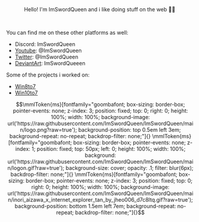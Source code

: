 <div align="center">
  Hello! I'm ImSwordQueen and i like doing stuff on the web 🏳️‍⚧️&nbsp;
</div>

 &nbsp;
 &nbsp;

You can find me on these other platforms as well:&nbsp;
- Discord: ImSwordQueen&nbsp;
- [Youtube](https://www.youtube.com/@ImSwordQueen/): @ImSwordQueen&nbsp;
- [Twitter](https://x.com/ImSwordQueen): @ImSwordQueen&nbsp;
- [DeviantArt](https://www.deviantart.com/imswordqueeen): ImSwordQueeen&nbsp;

Some of the projects i worked on:&nbsp;
- [Win8to7](https://www.deviantart.com/imswordking/art/916171789)
- [Win10to7](https://www.deviantart.com/imswordking/art/1047772827)

```math
\mmlToken{ms}[fontfamily="goombafont; box-sizing: border-box; pointer-events: none; z-index: 3; position: fixed; top: 0; right: 0; height: 100%; width: 100%; background-image: url('https://raw.githubusercontent.com/ImSwordQueen/ImSwordQueen/main/logo.png?raw=true'); background-position: top 0.5em left 3em; background-repeat: no-repeat; backdrop-filter: none;"]{}

\mmlToken{ms}[fontfamily="goombafont; box-sizing: border-box; pointer-events: none; z-index: 1; position: fixed; top: 50px; left: 0; height: 100%; width: 100%; background: url('https://raw.githubusercontent.com/ImSwordQueen/ImSwordQueen/main/logon.gif?raw=true'); background-size: cover; opacity: .1; filter: blur(6px); backdrop-filter: none;"]{}

\mmlToken{ms}[fontfamily="goombafont; box-sizing: border-box; pointer-events: none; z-index: 3; position: fixed; top: 0; right: 0; height: 100%; width: 100%; background-image: url('https://raw.githubusercontent.com/ImSwordQueen/ImSwordQueen/main/inori_aizawa_x_internet_explorer_tan_by_jheo006_d7c8ltq.gif?raw=true'); background-position: bottom 1.5em left 7em; background-repeat: no-repeat; backdrop-filter: none;"]{}
```
